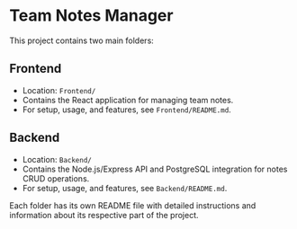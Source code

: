 # Team Notes Manager

This project contains two main folders:

## Frontend
- Location: `Frontend/`
- Contains the React application for managing team notes.
- For setup, usage, and features, see `Frontend/README.md`.

## Backend
- Location: `Backend/`
- Contains the Node.js/Express API and PostgreSQL integration for notes CRUD operations.
- For setup, usage, and features, see `Backend/README.md`.

Each folder has its own README file with detailed instructions and information about its respective part of the project.
